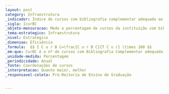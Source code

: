 ```yaml
---
layout: post
category: Infraestrutura
_indicador: Índice de cursos com bibliografia complementar adequada ao Projeto Pedagógico do Curso (PPC)
_sigla: IcurBC
_objeto-mensuracao: Mede a percentagem de cursos da instituição com bibliografia complementar adequada ao PPC
_tema-estrategico: Infraestrutura
_nivel: Estratégico
_dimensao: Eficiência
_formula:  $$ I C u r B C=\frac{C u r B C}{T C u r} \times 100 $$
_em-que: CurBC é o nº de cursos com Bibliografia Complementar adequada ao PPC; e TCur é o nº total de cursos da instituição.
_unidade-medida: Percentagem
_periodicidade: Anual
_fonte: Coordenações de cursos 
_interpretacao: Quanto maior, melhor
_responsavel-coleta: Pró-Reitoria de Ensino de Graduação


---
```


